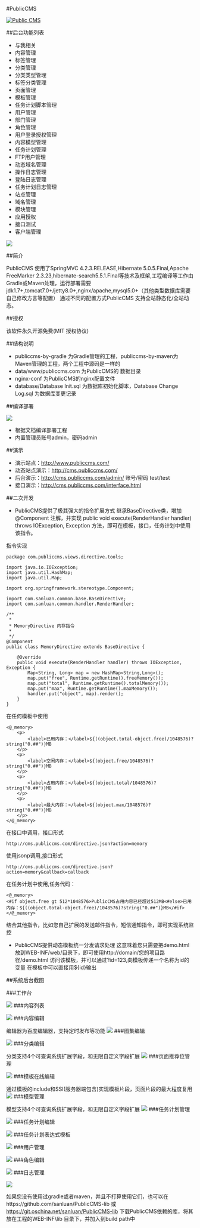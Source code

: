 #PublicCMS

<a target="_blank" href="http://shang.qq.com/wpa/qunwpa?idkey=8a633f84fb2475068182d3c447319977faca6a14dc3acf8017a160d65962a175"><img border="0" src="http://pub.idqqimg.com/wpa/images/group.png" alt="Public CMS" title="Public CMS"/></a>

##后台功能列表

* 与我相关
* 内容管理
* 标签管理
* 分类管理
* 分类类型管理
* 标签分类管理
* 页面管理
* 模板管理
* 任务计划脚本管理
* 用户管理
* 部门管理
* 角色管理
* 用户登录授权管理
* 内容模型管理
* 任务计划管理
* FTP用户管理
* 动态域名管理
* 操作日志管理
* 登陆日志管理
* 任务计划日志管理
* 站点管理
* 域名管理
* 模块管理
* 应用授权
* 接口测试
* 客户端管理

![](doc/images/j.jpg)

##简介

PublicCMS 使用了SpringMVC 4.2.3.RELEASE,Hibernate 5.0.5.Final,Apache FreeMarker 2.3.23,hibernate-search5.5.1.Final等技术及框架,工程编译等工作由Gradle或Maven处理，运行部署需要jdk1.7+,tomcat7.0+/jetty8.0+,nginx/apache,mysql5.0+（其他类型数据库需要自己修改方言等配置）
通过不同的配置方式PublicCMS 支持全站静态化/全站动态。

##授权

该软件永久开源免费(MIT 授权协议)

##结构说明

* publiccms-by-gradle 为Gradle管理的工程，publiccms-by-maven为Maven管理的工程，两个工程中源码是一样的
* data/www/publiccms.com 为PublicCMS的 数据目录
* nginx-conf 为PublicCMS的nginx配置文件
* database/Database Init.sql 为数据库初始化脚本，Database Change Log.sql 为数据库变更记录

##编译部署

![](doc/images/rt.jpg)
* 根据文档编译部署工程
* 内置管理员账号admin，密码admin

##演示

* 演示站点：http://www.publiccms.com/
* 动态站点演示：http://cms.publiccms.com/
* 后台演示：http://cms.publiccms.com/admin/ 账号/密码 test/test
* 接口演示：http://cms.publiccms.com/interface.html

##二次开发

* PublicCMS提供了极其强大的指令扩展方式
  继承BaseDirective类，增加 @Component 注解，并实现 public void execute(RenderHandler handler) throws IOException, Exception 方法，即可在模板，接口，任务计划中使用该指令。

指令实现

```
package com.publiccms.views.directive.tools;

import java.io.IOException;
import java.util.HashMap;
import java.util.Map;

import org.springframework.stereotype.Component;

import com.sanluan.common.base.BaseDirective;
import com.sanluan.common.handler.RenderHandler;

/**
 *
 * MemoryDirective 内存指令
 *
 */
@Component
public class MemoryDirective extends BaseDirective {

    @Override
    public void execute(RenderHandler handler) throws IOException, Exception {
        Map<String, Long> map = new HashMap<String,Long>();
        map.put("free", Runtime.getRuntime().freeMemory());
        map.put("total", Runtime.getRuntime().totalMemory());
        map.put("max", Runtime.getRuntime().maxMemory());
        handler.put("object", map).render();
    }
}
```

在任何模板中使用
```
<@_memory>
	<p>
		<label>已用内存：</label>${((object.total-object.free)/1048576)?string("0.##")}MB
	</p>
	<p>
		<label>空闲内存：</label>${(object.free/1048576)?string("0.##")}MB
	</p>
	<p>
		<label>占用内存：</label>${(object.total/1048576)?string("0.##")}MB
	</p>
	<p>
		<label>最大内存：</label>${(object.max/1048576)?string("0.##")}MB
	</p>
</@_memory>
```
在接口中调用，接口形式
```
http://cms.publiccms.com/directive.json?action=memory
```
使用jsonp调用,接口形式
```
http://cms.publiccms.com/directive.json?action=memory&callback=callback
```
在任务计划中使用,任务代码：
```
<@_memory>
<#if object.free gt 512*1048576>PublicCMS占用内容已经超过512MB<#else>已用内存：${((object.total-object.free)/1048576)?string("0.##")}MB</#if>
</@_memory>
```
结合其他指令，比如您自己扩展的发送邮件指令，短信通知指令，即可实现系统监控

* PublicCMS提供动态模板统一分发请求处理
  这意味着您只需要把demo.html放到WEB-INF/web/目录下，即可使用http://domain/您的项目路径/demo.html 访问该模板，并可以通过?id=123,向模板传递一个名称为id的变量
  在模板中可以直接用${id}输出

##系统后台截图

###工作台

![](doc/images/preview/1.jpg)
###内容列表

![](doc/images/preview/2.jpg)
###内容编辑

编辑器为百度编辑器，支持定时发布等功能
![](doc/images/preview/3.jpg)
###图集编辑

![](doc/images/preview/4.jpg)
###分类编辑

分类支持4个可查询系统扩展字段，和无限自定义字段扩展
![](doc/images/preview/5.jpg)
###页面推荐位管理

![](doc/images/preview/6.jpg)
###模板在线编辑

通过模板的include和SSI(服务器端包含)实现模板片段，页面片段的最大程度复用
![](doc/images/preview/7.jpg)
###模型管理

模型支持4个可查询系统扩展字段，和无限自定义字段扩展
![](doc/images/preview/8.jpg)
###任务计划管理

![](doc/images/preview/9.jpg)
###任务计划编辑

![](doc/images/preview/10.jpg)
###任务计划表达式模板

![](doc/images/preview/14.jpg)
###用户管理

![](doc/images/preview/11.jpg)
###角色编辑

![](doc/images/preview/12.jpg)
###日志管理

![](doc/images/preview/13.jpg)

如果您没有使用过gradle或者maven，并且不打算使用它们，也可以在https://github.com/sanluan/PublicCMS-lib 或 https://git.oschina.net/sanluan/PublicCMS-lib 下载PublicCMS依赖的库，将其放在工程的WEB-INF\lib 目录下，并加入到build path中